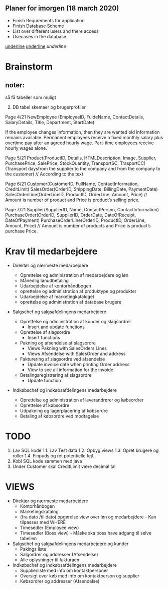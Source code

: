 ## Planer for imorgen (18 march 2020)
* Finish Requrements for application
* Finish Database Scheme
* List over different users and there access
* Usecases in the database

<span style="text-decoration: underline">underline</span>
<u>underline</u>
_underline_

# Brainstorm

## noter:
så få tabeller som muligt

2. DB tabel skemaer og brugerprofiler

Page 4/21 
NewEmployee (EmployeeID, FuldeName, ContactDetails, SalaryDetails, Title, Department, StartDate) 

If the employee changes information, then they are wanted old information remains available.
Permanent employees receive a fixed monthly salary plus overtime pay after an agreed hourly wage. Part-time employees receive hourly wages alone.


Page 5/21 
Product(ProductID, Details, HTMLDescription, Image, Supplier, PurchasePrice, SalePrice, StockQuantity, TransportSC, TrasportCC) (Transport daysfrom the supplier to the company
and from the company to the customer) // According to the text

Page 6/21
Customer(CustomerID, FullName, ContactInformation, CreditLimit)
SalesOrder(OrderID, ShippingDate, BillingDate, PaymentDate)
SalesOrderLine(OrderLineID, ProductID, OrderLine, Amount, Price) // Amount is number of product and Price is product’s selling price. 

Page 7/21
Supplier(SupplierID, Name, ContactPerson, ContactInformation)
PurchaseOrder(OrderID, SupplierID, OrderDate, DateOfReceipt, DateOfPayment)
PurchaseOrderLine(OrderID, ProductID, OrderLine, Amount, Price) // Amount is number of products and Price is product’s purchase Price.






# Krav til medarbejdere
* Direktør og nærmeste medarbejdere
  * Oprettelse og administration af medarbejdere og løn
  * Månedlig lønudbetaling
  * Udarbejdelse af kontorhåndbogen
  * oprettelse og administration af produktype og produkter
  * Udarbejdelse af marketingkataloget
  * oprettelse og administration af database brugere

* Salgschef og salgsafdelingens medarbejdere
  * Oprettelse og administration af kunder og slagsordrer
    * Insert and update functions
  * Oprettelse af slagsordre
    * Insert functions
  * Pakning og afsendelse af slagsordre
    * Views Pakning with SalesOrders Lines
    * Views Afsendelse with SalesOrder and address
  * Fakturering af slagsordre ved afsendelse
    * Update invoice date when printing Order address
    * View to see all information for the invoide
  * Betalingsregistrering af slagsordre
    * Update function

* Indkøbschef og indkøbsafdelingens medarbejdere
  * Oprettelse og administration af leverandrører og købsordrer
  * Oprettelse af købsordre
  * Udpakning og lagerplacering af købsordre
  * Betaling af købsordre ved modtagelse

# TODO
1. Lav SQL kode
    1.1. Lav Test data
    1.2. Opbyg views
    1.3. Opret brugere og roller
    1.4. Finpuds og ret potentielle fejl.
2. Kobl SQL kode sammen med java
3. Under Customer skal CreditLimit være decimal tal

# VIEWS 
* Direktør og nærmeste medarbejdere
    * Kontorhånbogen 
    * Marketingskatalog
    * (fra dato /til dato) opgørelse view over løn og medarbejdere - Kan tilpasses med WHERE
    * Timesedler (Employee view)
    * Timesedler (Boss view) - Måske ska boss have adgang til selve tabellen
* Salgschef og salgsafdelingens medarbejdere og kunder
    * Pakings liste
    * Salgordrer og addresser (Afsendelse)
    * Alle oplysninger til fakturaen 
* Indkøbschef og indkøbsafdelingens medarbejdere
    * Supplierliste med info om kontaktpersoner
    * Oversigt over køb med info om kontaktperson og supplier
    * Købsordrer og addresser (Afsendelse)
